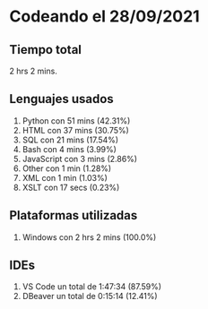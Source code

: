 # Codeando el 28/09/2021

## Tiempo total
2 hrs 2 mins.

## Lenguajes usados
1. Python con 51 mins (42.31%)
1. HTML con 37 mins (30.75%)
1. SQL con 21 mins (17.54%)
1. Bash con 4 mins (3.99%)
1. JavaScript con 3 mins (2.86%)
1. Other con 1 min (1.28%)
1. XML con 1 min (1.03%)
1. XSLT con 17 secs (0.23%)

## Plataformas utilizadas
1. Windows con 2 hrs 2 mins (100.0%)

## IDEs
1. VS Code un total de 1:47:34 (87.59%)
1. DBeaver un total de 0:15:14 (12.41%)
